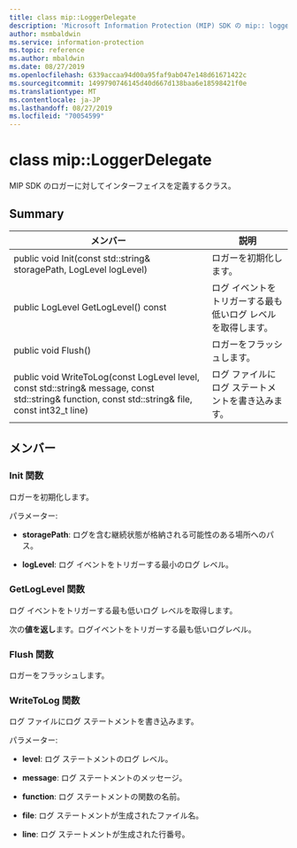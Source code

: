 ```yaml
---
title: class mip::LoggerDelegate
description: 'Microsoft Information Protection (MIP) SDK の mip:: loggerdelegate クラスについて説明します。'
author: msmbaldwin
ms.service: information-protection
ms.topic: reference
ms.author: mbaldwin
ms.date: 08/27/2019
ms.openlocfilehash: 6339accaa94d00a95faf9ab047e148d61671422c
ms.sourcegitcommit: 1499790746145d40d667d138baa6e18598421f0e
ms.translationtype: MT
ms.contentlocale: ja-JP
ms.lasthandoff: 08/27/2019
ms.locfileid: "70054599"
---
```

# <a name="class-miploggerdelegate"></a>class mip::LoggerDelegate 
MIP SDK のロガーに対してインターフェイスを定義するクラス。
  
## <a name="summary"></a>Summary
 メンバー                        | 説明                                
--------------------------------|---------------------------------------------
public void Init(const std::string& storagePath, LogLevel logLevel)  |  ロガーを初期化します。
public LogLevel GetLogLevel() const  |  ログ イベントをトリガーする最も低いログ レベルを取得します。
public void Flush()  |  ロガーをフラッシュします。
public void WriteToLog(const LogLevel level, const std::string& message, const std::string& function, const std::string& file, const int32_t line)  |  ログ ファイルにログ ステートメントを書き込みます。
  
## <a name="members"></a>メンバー
  
### <a name="init-function"></a>Init 関数
ロガーを初期化します。

パラメーター:  
* **storagePath**: ログを含む継続状態が格納される可能性のある場所へのパス。 


* **logLevel**: ログ イベントをトリガーする最小のログ レベル。


  
### <a name="getloglevel-function"></a>GetLogLevel 関数
ログ イベントをトリガーする最も低いログ レベルを取得します。

  
次の**値を返し**ます。ログイベントをトリガーする最も低いログレベル。
  
### <a name="flush-function"></a>Flush 関数
ロガーをフラッシュします。
  
### <a name="writetolog-function"></a>WriteToLog 関数
ログ ファイルにログ ステートメントを書き込みます。

パラメーター:  
* **level**: ログ ステートメントのログ レベル。 


* **message**: ログ ステートメントのメッセージ。 


* **function**: ログ ステートメントの関数の名前。 


* **file**: ログ ステートメントが生成されたファイル名。 


* **line**: ログ ステートメントが生成された行番号。

